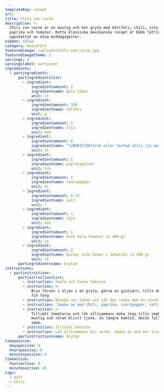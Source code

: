 ```yaml
---
templateKey: recept
url: ''
title: Chili con carne
description: >-
  Chili con carne är en mustig och het gryta med köttfärs, chili, vita bönor,
  paprika och tomater. Detta klassiska mexikanska recept är både lättlagat och
  uppskattat av dina middagsgäster.
hidden: false
category: Huvudrätt
featuredimage: /uploads/chili-con-carne.jpg
featuredimagetheme: 2
servings: 4
servingslabel: portioner
ingredients:
  - partingredients:
      partingredientslist:
        - ingredient:
            ingredientamount: 2
            ingredientname: gula lökar
            unit: st
        - ingredient:
            ingredientamount: 350
            ingredientname: nötfärs
            unit: g
        - ingredient:
            ingredientamount: 1
            ingredientname: olja
            unit: msk
        - ingredient:
            ingredientamount: 0
            ingredientname: "\U0001F336färsk eller torkad chili (ju mer, desto bättre)"
            unit: st
        - ingredient:
            ingredientamount: 1
            ingredientname: paprikapulver
            unit: tsk
        - ingredient:
            ingredientamount: 1
            ingredientname: svartpeppar
            unit: ml
        - ingredient:
            ingredientamount: 0.75
            ingredientname: salt
            unit: l
        - ingredient:
            ingredientamount: 1
            ingredientname: soja
            unit: msk
        - ingredient:
            ingredientamount: 1
            ingredientname: burk hela tomater (à 400 g)
            unit: st
        - ingredient:
            ingredientamount: 2
            ingredientname: burkar vita bönor i tomatsås (à 440 g)
            unit: st
      partingredientsname: Grytan
instructions:
  - partinstructions:
      partinstructionslist:
        - instruction: Skala och hacka lökarna
        - instruction: >-
            Bryn färsen i oljan i en gryta, gärna av gjutjärn, tills den fått
            fin färg
        - instruction: Blanda ner löken och låt den steka med en stund
        - instruction: 'Smaka av med chili, paprika, svartpeppar, salt och soja'
        - instruction: >-
            Tillsätt tomaterna och låt alltsammans koka ihop tills smaken är
            mustig och röran blivit tjock. Ju längre koktid, desto fylligare
            smak.
        - instruction: Tillsätt bönorna
        - instruction: Låt alltsammans bli varmt. Smaka av med mer kryddor om så behövs.
      partinstructionsname: Grytan
timepassive:
  dayspassive: 0
  hourspassive: 0
  minutespassive: 0
timeactive:
  hoursactive: 0
  minutesactive: 45
tags:
  - kött
  - chili
---
```


